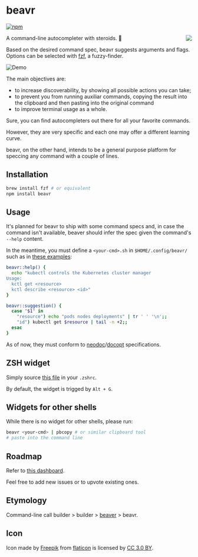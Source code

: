 # beavr


[![npm](https://badge.fury.io/js/beavr.svg)](https://badge.fury.io/js/beavr)

<img src="https://user-images.githubusercontent.com/3226564/56245772-95f85c80-6076-11e9-9f86-054231221e1f.png" align="right" />

A command-line autocompleter with steroids. :muscle:

Based on the desired command spec, beavr suggests arguments and flags. Options can be selected with [fzf](https://github.com/junegunn/fzf), a fuzzy-finder.

![Demo](https://user-images.githubusercontent.com/3226564/56243794-d6091080-6071-11e9-8940-9b4c79e66a4e.gif)

The main objectives are:
- to increase discoverability, by showing all possible actions you can take;
- to prevent you from running auxiliar commands, copying the result into the clipboard and then pasting into the original command
- to improve terminal usage as a whole.

Sure, you can find autocompleters out there for all your favorite commands.

However, they are very specific and each one may offer a different learning curve.

beavr, on the other hand, intends to be a general purpose platform for speccing any command with a couple of lines. 


## Installation

```bash
brew install fzf # or equivalent
npm install beavr
```


## Usage

It's planned for beavr to ship with some command specs and, in case the command isn't available, beaver should infer the spec given the command's `--help` content. 

In the meantime, you must define a `<your-cmd>.sh` in `$HOME/.config/beavr/` such as in [these examples](https://github.com/denisidoro/beavr/tree/master/docs):

```bash
beavr::help() {
  echo "kubectl controls the Kubernetes cluster manager
Usage:
  kctl get <resource>
  kctl describe <resource> <id>"
}

beavr::suggestion() {
  case "$1" in 
    "resource") echo "pods nodes deployments" | tr ' ' '\n';;
    "id") kubectl get $resource | tail -n +2;;
  esac
}
```

As of now, they must conform to [neodoc](https://github.com/felixSchl/neodoc)/[docopt](http://docopt.org/) specifications.


## ZSH widget

Simply source [this file](https://github.com/denisidoro/beavr/blob/master/zsh/widget.zsh) in your `.zshrc`.

By default, the widget is trigged by `Alt + G`.


## Widgets for other shells

While there is no widget for other shells, please run:
```bash
beavr <your-cmd> | pbcopy # or similar clipboard tool
# paste into the command line
```


## Roadmap

Refer to [this dashboard](https://github.com/denisidoro/beavr/projects/1).

Feel free to add new issues or to upvote existing ones.


## Etymology

Command-line call builder > builder > [beaver](https://en.wikipedia.org/wiki/Beaver) > beavr.


## Icon

Icon made by [Freepik](https://www.freepik.com) from [flaticon](https://www.flaticon.com) is licensed by [CC 3.0 BY](http://creativecommons.org/licenses/by/3.0/).
